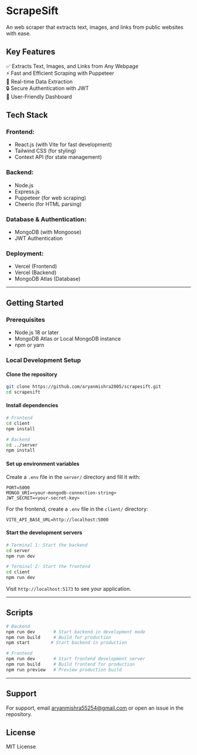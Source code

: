 # ScrapeSift
An web scraper that extracts text, images, and links from public websites with ease.

## Key Features
✅ Extracts Text, Images, and Links from Any Webpage  
⚡ Fast and Efficient Scraping with Puppeteer  
🔄 Real-time Data Extraction  
🔒 Secure Authentication with JWT  
📱 User-Friendly Dashboard  

## Tech Stack
### Frontend:
- React.js (with Vite for fast development)
- Tailwind CSS (for styling)
- Context API (for state management)

### Backend:
- Node.js
- Express.js
- Puppeteer (for web scraping)
- Cheerio (for HTML parsing)

### Database & Authentication:
- MongoDB (with Mongoose)
- JWT Authentication

### Deployment:
- Vercel (Frontend)
- Vercel (Backend)
- MongoDB Atlas (Database)

---

## Getting Started

### Prerequisites
- Node.js 18 or later
- MongoDB Atlas or Local MongoDB instance
- npm or yarn

### Local Development Setup

#### Clone the repository
```sh
git clone https://github.com/aryanmishra2005/scrapesift.git
cd scrapesift
```

#### Install dependencies
```sh
# Frontend
cd client
npm install

# Backend
cd ../server
npm install
```

#### Set up environment variables
Create a `.env` file in the `server/` directory and fill it with:
```env
PORT=5000
MONGO_URI=<your-mongodb-connection-string>
JWT_SECRET=<your-secret-key>
```

For the frontend, create a `.env` file in the `client/` directory:
```env
VITE_API_BASE_URL=http://localhost:5000
```

#### Start the development servers
```sh
# Terminal 1: Start the backend
cd server
npm run dev

# Terminal 2: Start the frontend
cd client
npm run dev
```
Visit `http://localhost:5173` to see your application.

---

## Scripts
```sh
# Backend
npm run dev       # Start backend in development mode
npm run build     # Build for production
npm start        # Start backend in production

# Frontend
npm run dev       # Start frontend development server
npm run build     # Build frontend for production
npm run preview   # Preview production build
```

---

## Support
For support, email aryanmishra55254@gmail.com or open an issue in the repository.

## License
MIT License

